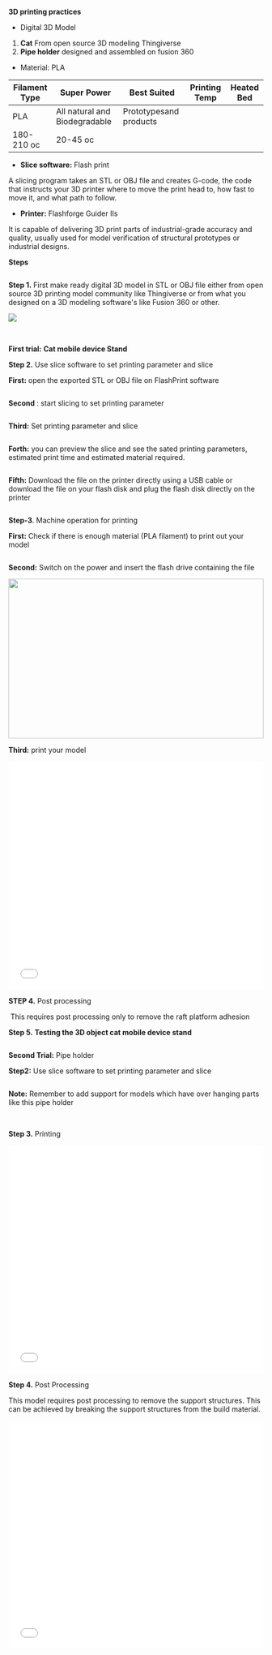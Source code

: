**3D printing practices**

- Digital 3D Model

1. **Cat** From open source 3D modeling Thingiverse
2. **Pipe holder** designed and assembled on fusion 360

- Material: PLA

| Filament Type | Super Power | Best Suited | Printing Temp | Heated Bed |
| --- | --- | --- | --- | --- |
| PLA | All natural and Biodegradable | Prototypesand products
 | 180- 210 oc | 20-45 oc |

- **Slice software:** Flash print

A slicing program takes an STL or OBJ file and creates G-code, the code that instructs your 3D printer where to move the print head to, how fast to move it, and what path to follow.

- **Printer:** Flashforge Guider IIs

It is capable of delivering 3D print parts of industrial-grade accuracy and quality, usually used for model verification of structural prototypes or industrial designs.

**Steps**

<img src="image/s1.jpg" alt=""/>

**Step 1.** First make ready digital 3D model in STL or OBJ file either from open source 3D printing model community like Thingiverse or from what you designed on a 3D modeling software's like Fusion 360 or other.

![](image/s1.jpg)

<img src="image/s2.jpg" alt=""/>

<img src="image/s3.jpg" alt=""/>

**First trial:**  **Cat mobile device Stand**

**Step 2.** Use slice software to set printing parameter and slice

**First:** open the exported STL or OBJ file on FlashPrint software

<img src="image/s4.jpg" alt=""/>

**Second** : start slicing to set printing parameter

<img src="image/s5.jpg" alt=""/>

**Third:** Set printing parameter and slice <img src="image/s6.jpg" alt=""/>

<img src="image/s7.jpg" alt=""/>

**Forth:** you can preview the slice and see the sated printing parameters, estimated print time and estimated material required.

<img src="image/s8.jpg" alt=""/>

**Fifth:** Download the file on the printer directly using a USB cable or download the file on your flash disk and plug the flash disk directly on the printer

<img src="image/s9.jpg" alt=""/>

**Step-3**. Machine operation for printing

**First:** Check if there is enough material (PLA filament) to print out your model

<img src="image/s1011.jpg" alt=""/>

**Second:** Switch on the power and insert the flash drive containing the file

<img width=100% height="315" src="image/s12.jpg" alt=""/>

**Third:** print your model

<img src="image/s1314.jpg" alt=""/> 

<iframe width=100% height="450" src="image/vS3.mp4" frameborder="0" allowfullscreen></iframe>

<img src="image/s1516.jpg" alt=""/> 

**STEP 4.** Post processing

<img src="image/s1718.jpg" alt=""/> This requires post processing only to remove the raft platform adhesion

**Step 5.**  **Testing the 3D object cat mobile device stand**

<img src="image/s1920.jpg" alt=""/>

**Second Trial:** Pipe holder

**Step2:** Use slice software to set printing parameter and slice

<img src="image/s21.jpg" alt=""/>

**Note:** Remember to add support for models which have over hanging parts like this pipe holder

<img src="image/s22.jpg" alt=""/>

<img src="image/s23.jpg" alt=""/>

<img src="image/s24.jpg" alt=""/>

**Step 3.** Printing
<iframe width=100% height="450" src="image/2vs.mp4" frameborder="0" allowfullscreen></iframe>
<img src="image/s2526.jpg" alt=""/>

**Step 4.** Post Processing

This model requires post processing to remove the support structures. This can be achieved by breaking the support structures from the build material.
<iframe width=100% height="450" src="image/v1_.mp4" frameborder="0" allowfullscreen></iframe>
